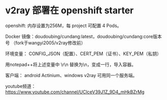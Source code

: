 
# v2ray 部署在 openshift starter
openshift: 内存设置为256M，每 project 可配置 4 Pods。
 
 
 Docker 镜像：doudoubing/cundang:latest，doudoubing/cundang:core版本号
（fork于wangyi2005/v2ray修改前）

环境变量： CONFIG_JSON（配置）、CERT_PEM（证书）、KEY_PEM（私钥）

用notepad++将上述变量中 \r\n 替换为\\n，变成一行，导入容器。

客户端： android Actinium、windows v2ray 可用同一个服务端。



youtube频道：https://www.youtube.com/channel/UClceV39J1Z_9D4_mHkBZrMg

